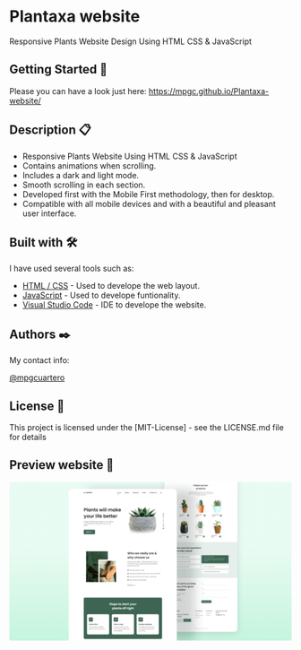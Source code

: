 # Plantaxa website
Responsive Plants Website Design Using HTML CSS &amp; JavaScript 

## Getting Started 🚀
Please you can have a look just here:  https://mpgc.github.io/Plantaxa-website/

## Description 📋
- Responsive Plants Website Using HTML CSS & JavaScript
- Contains animations when scrolling.
- Includes a dark and light mode.
- Smooth scrolling in each section.
- Developed first with the Mobile First methodology, then for desktop.
- Compatible with all mobile devices and with a beautiful and pleasant user interface.

## Built with 🛠️

I have used several tools such as:

* [HTML / CSS](http://www.dropwizard.io/1.0.2/docs/) - Used to develope the web layout.
* [JavaScript](https://maven.apache.org/) - Used to develope funtionality.
* [Visual Studio Code](https://code.visualstudio.com/) - IDE to develope the website.


## Authors ✒️

My contact info:

[@mpgcuartero](https://www.linkedin.com/in/mpgcuartero/)


## License 📄

This project is licensed under the [MIT-License] - see the LICENSE.md file for details

## Preview website 🎁
![plantas website](/preview__website.png)

